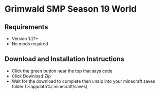 # Grimwald SMP Season 19 World

## Requirements
- Version 1.21+
- No mods required

## Download and Installation Instructions
- Click the green button near the top that says code
- Click Download Zip
- Wait for the download to complete then unzip into your minecraft saves folder (%appdata%/.minecraft/saves)
